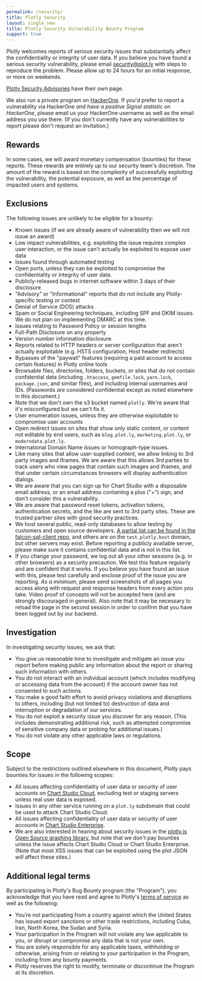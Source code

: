 ```yaml
---
permalink: /security/
title: Plotly Security
layout: single_new
title: Plotly Security Vulnerability Bounty Program
support: true
---
```



Plotly welcomes reports of serious security issues that substantially affect the confidentiality or integrity of user data. If you believe you have found a serious security vulnerability, please email <security@plot.ly> with steps to reproduce the problem. Please allow up to 24 hours for an initial response, or more on weekends.

[Plotly Security Advisories](http://help.plot.ly/security-advisories/) have their own page.

We also run a private program on [HackerOne](https://hackerone.com). If you'd prefer to report a vulnerability via HackerOne _and have a positive Signal statistic on HackerOne_, please email us your HackerOne username as well as the email address you use there. (If you don't currently have any vulnerabilities to report please don't request an invitation.)

## Rewards

In some cases, we will award monetary compensation (bounties) for these reports. These rewards are entirely up to our security team's discretion. The amount of the reward is based on the complexity of successfully exploiting the vulnerability, the potential exposure, as well as the percentage of impacted users and systems.

## Exclusions

The following issues are unlikely to be eligible for a bounty:

* Known issues (if we are already aware of vulnerability then we will not issue an award)
* Low impact vulnerabilities, e.g. exploiting the issue requires complex user interaction, or the issue can't actually be exploited to expose user data
* Issues found through automated testing
* Open ports, unless they can be exploited to compromise the confidentiality or integrity of user data.
* Publicly-released bugs in internet software within 3 days of their disclosure
* "Advisory" or "Informational" reports that do not include any Plotly-specific testing or context
* Denial of Service (DOS) attacks
* Spam or Social Engineering techniques, including SPF and DKIM issues. We do not plan on implementing DMARC at this time.
* Issues relating to Password Policy or session lengths
* Full-Path Disclosure on any property
* Version number information disclosure
* Reports related to HTTP headers or server configuration that aren't actually exploitable (e.g. HSTS configuration, Host header redirects)
* Bypasses of the "paywall" features (requiring a paid account to access certain features) in Plotly online tools
* Browsable files, directories, folders, buckets, or sites that do not contain confidential data (including `.htaccess`, `gemfile.lock`, `yarn.lock`, `package.json`, and similar files), and including internal usernames and IDs. (Passwords _are_ considered confidential except as noted elsewhere in this document.)
* Note that we don't own the s3 bucket named `plotly`. We're aware that it's misconfigured but we can't fix it.
* User enumeration issues, unless they are otherwise exploitable to compromise user accounts
* Open redirect issues on sites that show only static content, or content not editable by end users, such as `blog.plot.ly`, `marketing.plot.ly`, or `moderndata.plot.ly`.
* International Domain Name issues or homograph-type issues.
* Like many sites that allow user-supplied content, we allow linking to 3rd party images and iframes. We are aware that this allows 3rd parties to track users who view pages that contain such images and iframes, and that under certain circumstances browsers will display authentication dialogs.
* We are aware that you can sign up for Chart Studio with a disposable email address, or an email address containing a plus ("+") sign, and don't consider this a vulnerability.
* We are aware that password reset tokens, activation tokens, authentication secrets, and the like are sent to 3rd party sites. These are trusted partner sites with good security practices.
* We host several public, read-only databases to allow testing by customers and open source developers. [A partial list can be found in the falcon-sql-client repo](https://github.com/plotly/falcon-sql-client/blob/master/sample-storage/connections.yaml), and others are on the `test.plotly.host` domain, but other servers may exist. Before reporting a publicly available server, please make sure it contains confidential data and is not in this list.
* If you change your password, we log out all your other sessions (e.g. in other browsers) as a security precaution. We test this feature regularly and are confident that it works. If you believe you have found an issue with this, please test carefully and enclose proof of the issue you are reporting. _As a minimum_, please send screenshots of all pages you access along with request and response headers from every action you take. Video proof of concepts will not be accepted here (and are strongly discouraged in general). Also note that it may be necessary to reload the page in the second session in order to confirm that you have been logged out by our backend.

## Investigation

In investigating security issues, we ask that:

* You give us reasonable time to investigate and mitigate an issue you report before making public any information about the report or sharing such information with others.
* You do not interact with an individual account (which includes modifying or accessing data from the account) if the account owner has not consented to such actions.
* You make a good faith effort to avoid privacy violations and disruptions to others, including (but not limited to) destruction of data and interruption or degradation of our services.
* You do not exploit a security issue you discover for any reason. (This includes demonstrating additional risk, such as attempted compromise of sensitive company data or probing for additional issues.)
* You do not violate any other applicable laws or regulations.

## Scope

Subject to the restrictions outlined elsewhere in this document, Plotly pays bounties for issues in the following scopes:

* All issues affecting confidentiality of user data or security of user accounts on [Chart Studio Cloud](https://plot.ly/), excluding test or staging servers unless real user data is exposed.
* Issues in any other service running on a `plot.ly` subdomain that could be used to attack Chart Studio Cloud.
* All issues affecting confidentiality of user data or security of user accounts in [Chart Studio Enterprise](https://plot.ly/product/enterprise/).
* We are also interested in hearing about security issues in the [plotly.js Open Source graphing library](https://github.com/plotly/plotly.js/), but note that we don't pay bounties unless the issue affects Chart Studio Cloud or Chart Studio Enterprise. (Note that most XSS issues that can be exploited using the plot JSON _will_ affect these sites.)

## Additional legal terms

By participating in Plotly's Bug Bounty program (the "Program"), you acknowledge that you have read and agree to Plotly's [terms of service](https://plot.ly/terms-of-service/) as well as the following:

* You’re not participating from a country against which the United States has issued export sanctions or other trade restrictions, including Cuba, Iran, North Korea, the Sudan and Syria.
* Your participation in the Program will not violate any law applicable to you, or disrupt or compromise any data that is not your own.
* You are solely responsible for any applicable taxes, withholding or otherwise, arising from or relating to your participation in the Program, including from any bounty payments.
* Plotly reserves the right to modify, terminate or discontinue the Program at its discretion.
